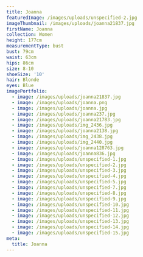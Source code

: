 ```yaml
---
title: Joanna
featuredImage: /images/uploads/unspecified-2.jpg
imageThumbnail: /images/uploads/joanna21837.jpg
firstName: Joanna
collection: Women
height: 177cm
measurementType: bust
bust: 79cm
waist: 63cm
hips: 86cm
size: 8-10
shoeSize: '10'
hair: Blonde
eyes: Blue
imagePortfolio:
  - image: /images/uploads/joanna21837.jpg
  - image: /images/uploads/joanna.png
  - image: /images/uploads/joanna.jpg
  - image: /images/uploads/joanna237.jpg
  - image: /images/uploads/joanna21783.jpg
  - image: /images/uploads/img_2436.jpg
  - image: /images/uploads/joanna2138.jpg
  - image: /images/uploads/img_2438.jpg
  - image: /images/uploads/img_2440.jpg
  - image: /images/uploads/joanna128763.jpg
  - image: /images/uploads/joanna836.jpg
  - image: /images/uploads/unspecified-1.jpg
  - image: /images/uploads/unspecified-2.jpg
  - image: /images/uploads/unspecified-3.jpg
  - image: /images/uploads/unspecified-4.jpg
  - image: /images/uploads/unspecified-5.jpg
  - image: /images/uploads/unspecified-7.jpg
  - image: /images/uploads/unspecified-8.jpg
  - image: /images/uploads/unspecified-9.jpg
  - image: /images/uploads/unspecified-10.jpg
  - image: /images/uploads/unspecified-11.jpg
  - image: /images/uploads/unspecified-12.jpg
  - image: /images/uploads/unspecified-13.jpg
  - image: /images/uploads/unspecified-14.jpg
  - image: /images/uploads/unspecified-15.jpg
meta:
  title: Joanna
---
```


